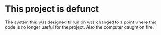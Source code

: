# This project is defunct

The system this was designed to run on was changed to a point where this code is no longer useful for the project.
Also the computer caught on fire.
